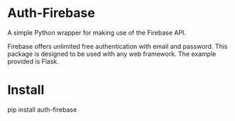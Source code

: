 # Auth-Firebase

A simple Python wrapper for making use of the Firebase API.

Firebase offers unlimited free authentication with email and password. This package is designed to be used with any web framework. The example provided is Flask.

# Install

  pip install auth-firebase
